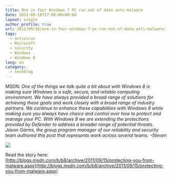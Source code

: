 ```yaml
---
title: One in four Windows 7 PC run out of date anti-malware
date: 2011-09-16T17:00:00+00:00
layout: single
author_profile: true
url: 2011/09/16/one-in-four-windows-7-pc-run-out-of-date-anti-malware/
tags:
  - antivirus
  - Microsoft
  - security
  - Windows
  - Windows 8
lang: en
category: 
  - techblog
---
```

MSDN: _One of the things we talk quite a bit about with Windows 8 is making sure Windows is a safe, secure, and reliable computing environment. We have always provided a broad range of solutions for achieving these goals and work closely with a broad range of industry partners. We continue to enhance these capabilities with Windows 8 while making sure you always have choice and control over how to protect and manage your PC. With Windows 8 we are extending the protections provided by Defender to address a broader range of potential threats. Jason Garms, the group program manager of our reliability and security team authored this post that represents work across several teams. –Steven_

[![](http://2.bp.blogspot.com/-NVSEkqgWQ4o/TnN5eG7BxDI/AAAAAAAAECQ/zy1o1A0uz6k/s400/win8.png)](http://2.bp.blogspot.com/-NVSEkqgWQ4o/TnN5eG7BxDI/AAAAAAAAECQ/zy1o1A0uz6k/s1600/win8.png)

Read the story here: [http://blogs.msdn.com/b/b8/archive/2011/09/15/protecting-you-from-malware.aspx](http://blogs.msdn.com/b/b8/archive/2011/09/15/protecting-you-from-malware.aspx)